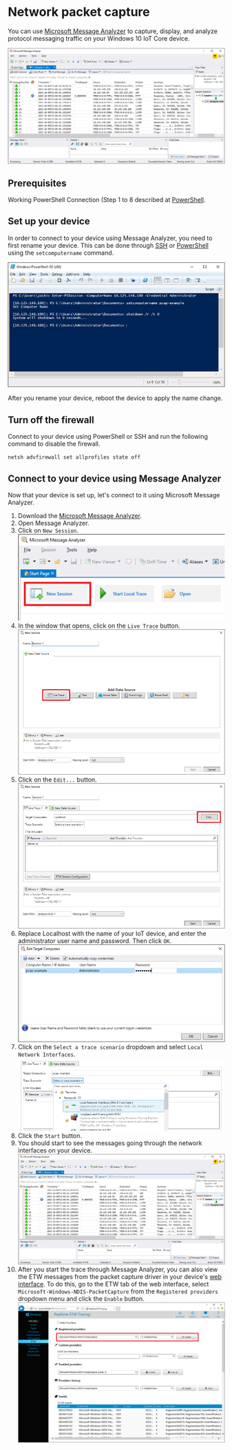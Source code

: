 # Network packet capture

You can use [Microsoft Message Analyzer](http://www.microsoft.com/en-us/download/details.aspx?id=44226) to capture, display, and analyze protocol messaging traffic on your Windows 10 IoT Core device.

![Message Analyzer](../media/NetworkPacketCapture/message-analyzer.png)

## Prerequisites

Working PowerShell Connection (Step 1 to 8 described at [PowerShell](PowerShell.md).

## Set up your device

In order to connect to your device using Message Analyzer, you need to first rename your device.  This can be done through [SSH](SSH.md) or 
[PowerShell](PowerShell.md) using the `setcomputername` command.

![PowerShell Rename Device](../media/NetworkPacketCapture/powershell-rename-device.png)

After you rename your device, reboot the device to apply the name change.

## Turn off the firewall

Connect to your device using PowerShell or SSH and run the following command to disable the firewall.
    
    netsh advfirewall set allprofiles state off
    
## Connect to your device using Message Analyzer

Now that your device is set up, let's connect to it using Microsoft Message Analyzer.

1. Download the [Microsoft Message Analyzer](http://www.microsoft.com/en-us/download/details.aspx?id=44226).
2. Open Message Analyzer.
3. Click on `New Session`.
    ![Message Analyzer](../media/NetworkPacketCapture/message-analyzer-new-session.png)
4. In the window that opens, click on the `Live Trace` button.
    ![Message Analyzer](../media/NetworkPacketCapture/message-analyzer-live-trace.png)
5. Click on the `Edit...` button.
    ![Message Analyzer](../media/NetworkPacketCapture/message-analyzer-edit-button.png)
6. Replace Localhost with the name of your IoT device, and enter the administrator user name and password.  Then click `OK`.
    ![Message Analyzer](../media/NetworkPacketCapture/message-analyzer-edit-target-computers.png)
7. Click on the `Select a trace scenario` dropdown and select `Local Network Interfaces`.
    ![Message Analyzer](../media/NetworkPacketCapture/message-analyzer-trace-scenario.png)
8. Click the `Start` button.
9. You should start to see the messages going through the network interfaces on your device.
    ![Message Analyzer](../media/NetworkPacketCapture/message-analyzer.png)
10. After you start the trace through Message Analyzer, you can also view the ETW messages from the packet capture driver in your device's [web interface](DevicePortal.md).  To do this, go to the ETW tab of the web interface, select `Microsoft-Windows-NDIS-PacketCapture` from the `Registered providers` dropdown menu and click the `Enable` button.
    ![Message Analyzer](../media/NetworkPacketCapture/web-etw.png)    
